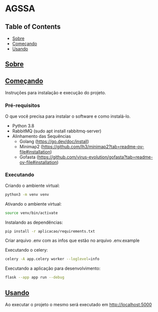 # AGSSA

## Table of Contents

- [Sobre](#sobre)
- [Começando](#começando)
- [Usando](#usando)

## [Sobre](#sobre)

## [Começando](começando)

Instruções para instalação e execução do projeto.

### Pré-requisitos

O que você precisa para instalar o software e como instalá-lo.

- Python 3.8
- RabbitMQ (sudo apt install rabbitmq-server)
- Alinhamento das Sequências
  - Golang (<https://go.dev/doc/install>)
  - Minimap2 (<https://github.com/lh3/minimap2?tab=readme-ov-file#installation>)
  - Gofasta (<https://github.com/virus-evolution/gofasta?tab=readme-ov-file#installation>)

### Executando

Criando o ambiente virtual:

```bash
python3 -m venv venv
```

Ativando o ambiente virtual:

```bash
source venv/bin/activate
```

Instalando as dependências:

```bash
pip install -r aplicacao/requirements.txt
```

Criar arquivo .env com as infos que estão no arquivo .env.example

Executando o celery:

```bash
celery -A app.celery worker --loglevel=info
```

Executando a aplicação para desenvolvimento:

```bash
flask --app app run --debug
```

## [Usando](usando)

Ao executar o projeto o mesmo será executado em <http://localhost:5000>
